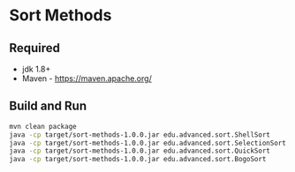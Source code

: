 # Sort Methods

## Required

* jdk 1.8+
* Maven - https://maven.apache.org/

## Build and Run

```sh
mvn clean package
java -cp target/sort-methods-1.0.0.jar edu.advanced.sort.ShellSort
java -cp target/sort-methods-1.0.0.jar edu.advanced.sort.SelectionSort
java -cp target/sort-methods-1.0.0.jar edu.advanced.sort.QuickSort
java -cp target/sort-methods-1.0.0.jar edu.advanced.sort.BogoSort
```
